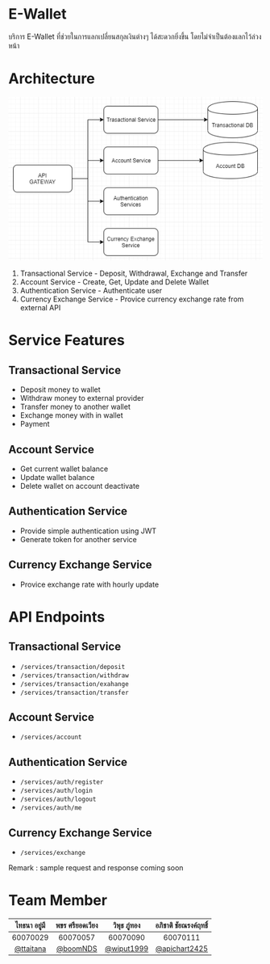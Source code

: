 # E-Wallet
บริการ E-Wallet ที่ช่วยในการแลกเปลี่ยนสกุลเงินต่างๆ ได้สะดวกยิ่งขึ้น โดยไม่จำเป็นต้องแลกไว้ล่วงหน้า

# Architecture

![Architecture](assets/architecture.png)

1. Transactional Service - Deposit, Withdrawal, Exchange and Transfer
2. Account Service - Create, Get, Update and Delete Wallet
3. Authentication Service - Authenticate user
4. Currency Exchange Service - Provice currency exchange rate from external API

# Service Features

## Transactional Service
- Deposit money to wallet
- Withdraw money to external provider
- Transfer money to another wallet
- Exchange money with in wallet
- Payment

## Account Service
- Get current wallet balance
- Update wallet balance
- Delete wallet on account deactivate

## Authentication Service
- Provide simple authentication using JWT
- Generate token for another service

## Currency Exchange Service
- Provice exchange rate with hourly update

# API Endpoints

## Transactional Service
- `/services/transaction/deposit`
- `/services/transaction/withdraw`
- `/services/transaction/exahange`
- `/services/transaction/transfer`

## Account Service
- `/services/account`

## Authentication Service
- `/services/auth/register`
- `/services/auth/login`
- `/services/auth/logout`
- `/services/auth/me`

## Currency Exchange Service
- `/services/exchange`

Remark : sample request and response coming soon

# Team Member

|ไทธนา อยู่มี|พขร ศรียอดเวียง|วิพุธ ภู่ทอง|อภิชาติ ชัยณรงค์ฤทธิ์|
| :-: | :-: | :-: | :-: |
|60070029|60070057|60070090|60070111|
|    [@ttaitana](https://github.com/ttaitana)    |     [@boomNDS](https://github.com/boomNDS)     |     [@wiput1999](https://github.com/wiput1999)     | [@apichart2425](https://github.com/apichart2425) |